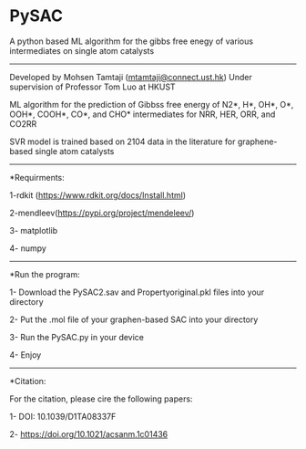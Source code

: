 # PySAC
A python based ML algorithm for the gibbs free enegy of various intermediates on single atom catalysts
************************************************************
Developed by Mohsen Tamtaji (mtamtaji@connect.ust.hk) Under supervision of Professor Tom Luo at HKUST

ML algorithm for the prediction of Gibbss free energy of N2*, H*, OH*, O*, OOH*, COOH*, CO*, and CHO* intermediates for NRR, HER, ORR, and CO2RR

SVR model is trained based on 2104 data in the literature for graphene-based single atom catalysts

************************************************************

*Requirments:

1-rdkit (https://www.rdkit.org/docs/Install.html)

2-mendleev(https://pypi.org/project/mendeleev/)

3- matplotlib

4- numpy

************************************************************

*Run the program:

1- Download the PySAC2.sav and Propertyoriginal.pkl files into your directory

2- Put the .mol file of your graphen-based SAC into your directory

3- Run the PySAC.py in your device

4- Enjoy

************************************************************

*Citation:

For the citation, please cire the following papers:

1- DOI: 10.1039/D1TA08337F 

2- https://doi.org/10.1021/acsanm.1c01436

